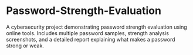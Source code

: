 # Password-Strength-Evaluation
A cybersecurity project demonstrating password strength evaluation using online tools. Includes multiple password samples, strength analysis screenshots, and a detailed report explaining what makes a password strong or weak.
